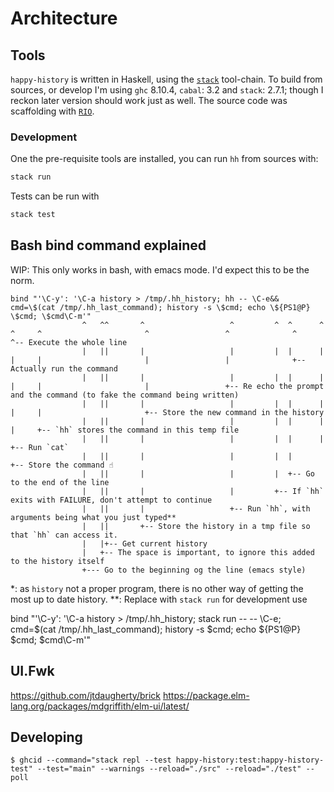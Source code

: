 # Architecture

## Tools
`happy-history` is written in Haskell, using the [`stack`](https://docs.haskellstack.org/) tool-chain.
To build from sources, or develop I'm using `ghc` 8.10.4, `cabal`: 3.2 and `stack`: 2.7.1; though I reckon later version should work just as well.
The source code was scaffolding with [`RIO`](https://hackage.haskell.org/package/rio).

### Development
One the pre-requisite tools are installed, you can run `hh` from sources with:
```bash
stack run
```

Tests can be run with
```bash
stack test
```

## Bash bind command explained
WIP: This only works in bash, with emacs mode. I'd expect this to be the norm.

```
bind "'\C-y': '\C-a history > /tmp/.hh_history; hh -- \C-e&& cmd=\$(cat /tmp/.hh_last_command); history -s \$cmd; echo \${PS1@P} \$cmd; \$cmd\C-m'"
                ^   ^^       ^                   ^         ^  ^      ^   ^     ^                       ^                 ^              ^     ^-- Execute the whole line
                |   ||       |                   |         |  |      |   |     |                       |                 |              +-- Actually run the command
                |   ||       |                   |         |  |      |   |     |                       |                 +-- Re echo the prompt and the command (to fake the command being written)
                |   ||       |                   |         |  |      |   |     |                       +-- Store the new command in the history
                |   ||       |                   |         |  |      |   |     +-- `hh` stores the command in this temp file
                |   ||       |                   |         |  |      |   +-- Run `cat`
                |   ||       |                   |         |  |      +-- Store the command ☝️
                |   ||       |                   |         |  +-- Go to the end of the line
                |   ||       |                   |         +-- If `hh` exits with FAILURE, don't attempt to continue
                |   ||       |                   +-- Run `hh`, with arguments being what you just typed**
                |   ||       +-- Store the history in a tmp file so that `hh` can access it.
                |   |+-- Get current history
                |   +-- The space is important, to ignore this added to the history itself
                +--- Go to the beginning og the line (emacs style)
```

*: as `history` not a proper program, there is no other way of getting the most up to date history.
**: Replace with `stack run` for development use

bind "'\C-y': '\C-a history > /tmp/.hh_history; stack run -- -- \C-e; cmd=\$(cat /tmp/.hh_last_command); history -s \$cmd; echo \${PS1@P} \$cmd; \$cmd\C-m'"


## UI.Fwk
https://github.com/jtdaugherty/brick
https://package.elm-lang.org/packages/mdgriffith/elm-ui/latest/

## Developing
`$ ghcid --command="stack repl --test happy-history:test:happy-history-test" --test="main" --warnings --reload="./src" --reload="./test" --poll`